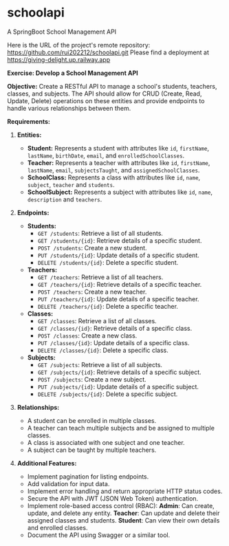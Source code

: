 # schoolapi
A SpringBoot School Management API

Here is the URL of the project's remote repository: https://github.com/rui202212/schoolapi.git
Please find a deployment at https://giving-delight.up.railway.app

**Exercise: Develop a School Management API**

**Objective:**
Create a RESTful API to manage a school's students, teachers, classes, and subjects. The API should allow for CRUD (Create, Read, Update, Delete) operations on these entities and provide endpoints to handle various relationships between them.

**Requirements:**

1. **Entities:**

    - **Student:** Represents a student with attributes like `id`, `firstName`, `lastName`, `birthDate`, `email`, and `enrolledSchoolClasses`.
    - **Teacher:** Represents a teacher with attributes like `id`, `firstName`, `lastName`, `email`, `subjectsTaught`, and `assignedSchoolClasses`.
    - **SchoolClass:** Represents a class with attributes like `id`, `name`, `subject`, `teacher` and `students`.
    - **SchoolSubject:** Represents a subject with attributes like `id`, `name`, `description` and `teachers`.

2. **Endpoints:**

    - **Students:**
        - `GET /students`: Retrieve a list of all students.
        - `GET /students/{id}`: Retrieve details of a specific student.
        - `POST /students`: Create a new student.
        - `PUT /students/{id}`: Update details of a specific student.
        - `DELETE /students/{id}`: Delete a specific student.
    - **Teachers:**
        - `GET /teachers`: Retrieve a list of all teachers.
        - `GET /teachers/{id}`: Retrieve details of a specific teacher.
        - `POST /teachers`: Create a new teacher.
        - `PUT /teachers/{id}`: Update details of a specific teacher.
        - `DELETE /teachers/{id}`: Delete a specific teacher.
    - **Classes:**
        - `GET /classes`: Retrieve a list of all classes.
        - `GET /classes/{id}`: Retrieve details of a specific class.
        - `POST /classes`: Create a new class.
        - `PUT /classes/{id}`: Update details of a specific class.
        - `DELETE /classes/{id}`: Delete a specific class.
    - **Subjects:**
        - `GET /subjects`: Retrieve a list of all subjects.
        - `GET /subjects/{id}`: Retrieve details of a specific subject.
        - `POST /subjects`: Create a new subject.
        - `PUT /subjects/{id}`: Update details of a specific subject.
        - `DELETE /subjects/{id}`: Delete a specific subject.

3. **Relationships:**

    - A student can be enrolled in multiple classes.
    - A teacher can teach multiple subjects and be assigned to multiple classes.
    - A class is associated with one subject and one teacher.
    - A subject can be taught by multiple teachers.

4. **Additional Features:**
    - Implement pagination for listing endpoints.
    - Add validation for input data.
    - Implement error handling and return appropriate HTTP status codes.
    - Secure the API with JWT (JSON Web Token) authentication.
    - Implement role-based access control (RBAC):
      **Admin**: Can create, update, and delete any entity.
      **Teacher**: Can update and delete their assigned classes and students.
      **Student**: Can view their own details and enrolled classes.
    - Document the API using Swagger or a similar tool.
